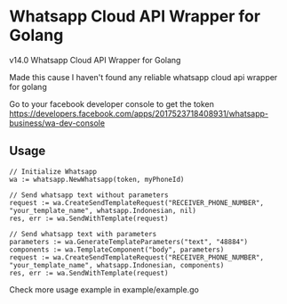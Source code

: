 # Whatsapp Cloud API Wrapper for Golang

v14.0 Whatsapp Cloud API Wrapper for Golang

Made this cause I haven't found any reliable whatsapp cloud api wrapper for golang

Go to your facebook developer console to get the token https://developers.facebook.com/apps/2017523718408931/whatsapp-business/wa-dev-console

## Usage

```
// Initialize Whatsapp
wa := whatsapp.NewWhatsapp(token, myPhoneId)

// Send whatsapp text without parameters
request := wa.CreateSendTemplateRequest("RECEIVER_PHONE_NUMBER", "your_template_name", whatsapp.Indonesian, nil)
res, err := wa.SendWithTemplate(request)

// Send whatsapp text with parameters
parameters := wa.GenerateTemplateParameters("text", "48884")
components := wa.TemplateComponent("body", parameters)
request := wa.CreateSendTemplateRequest("RECEIVER_PHONE_NUMBER", "your_template_name", whatsapp.Indonesian, components)
res, err := wa.SendWithTemplate(request)
```

Check more usage example in example/example.go
